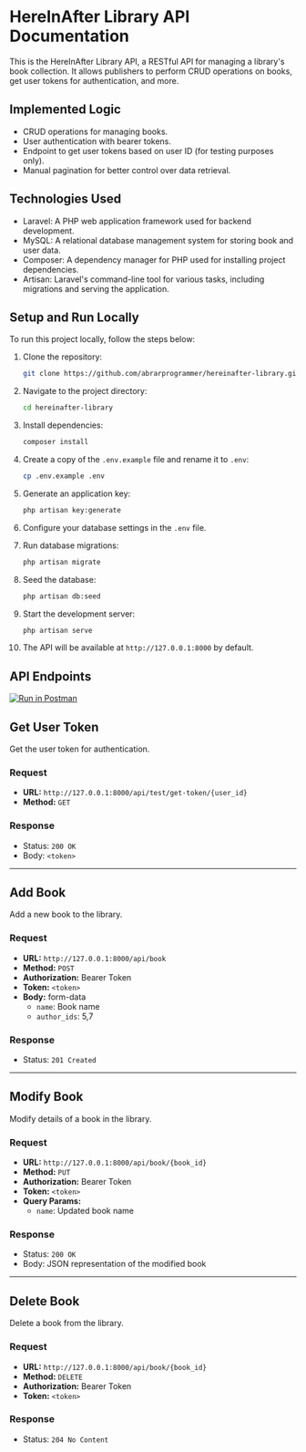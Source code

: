 # HereInAfter Library API Documentation

This is the HereInAfter Library API, a RESTful API for managing a library's book collection. It allows publishers to perform CRUD operations on books, get user tokens for authentication, and more.

## Implemented Logic

- CRUD operations for managing books.
- User authentication with bearer tokens.
- Endpoint to get user tokens based on user ID (for testing purposes only).
- Manual pagination for better control over data retrieval.

## Technologies Used

- Laravel: A PHP web application framework used for backend development.
- MySQL: A relational database management system for storing book and user data.
- Composer: A dependency manager for PHP used for installing project dependencies.
- Artisan: Laravel's command-line tool for various tasks, including migrations and serving the application.

## Setup and Run Locally

To run this project locally, follow the steps below:

1. Clone the repository:

   ```bash
   git clone https://github.com/abrarprogrammer/hereinafter-library.git
   ```

2. Navigate to the project directory:

   ```bash
   cd hereinafter-library
   ```

3. Install dependencies:

   ```bash
   composer install
   ```

4. Create a copy of the `.env.example` file and rename it to `.env`:

   ```bash
   cp .env.example .env
   ```

5. Generate an application key:

   ```bash
   php artisan key:generate
   ```

6. Configure your database settings in the `.env` file.

7. Run database migrations:

   ```bash
   php artisan migrate
   ```

8. Seed the database:

   ```bash
   php artisan db:seed
   ```

9. Start the development server:

   ```bash
   php artisan serve
   ```

10. The API will be available at `http://127.0.0.1:8000` by default.

## API Endpoints

[![Run in Postman](https://run.pstmn.io/button.svg)](https://app.getpostman.com/run-collection/30810909-c479eca0-8bd1-4b7b-bd81-76ebe6464b6e?action=collection%2Ffork&collection-url=entityId%3D30810909-c479eca0-8bd1-4b7b-bd81-76ebe6464b6e%26entityType%3Dcollection%26workspaceId%3Dfe73aa95-5a73-4a0d-bcbf-71243134ee4e)

## Get User Token

Get the user token for authentication.

### Request

- **URL:** `http://127.0.0.1:8000/api/test/get-token/{user_id}`
- **Method:** `GET`

### Response

- Status: `200 OK`
- Body: `<token>`

---


## Add Book

Add a new book to the library.

### Request

- **URL:** `http://127.0.0.1:8000/api/book`
- **Method:** `POST`
- **Authorization:** Bearer Token
- **Token:** `<token>`
- **Body:** form-data
  - `name`: Book name
  - `author_ids`: 5,7

### Response

- Status: `201 Created`

---

## Modify Book

Modify details of a book in the library.

### Request

- **URL:** `http://127.0.0.1:8000/api/book/{book_id}`
- **Method:** `PUT`
- **Authorization:** Bearer Token
- **Token:** `<token>`
- **Query Params:**
  - `name`: Updated book name

### Response

- Status: `200 OK`
- Body: JSON representation of the modified book

---

## Delete Book

Delete a book from the library.

### Request

- **URL:** `http://127.0.0.1:8000/api/book/{book_id}`
- **Method:** `DELETE`
- **Authorization:** Bearer Token
- **Token:** `<token>`

### Response

- Status: `204 No Content`
